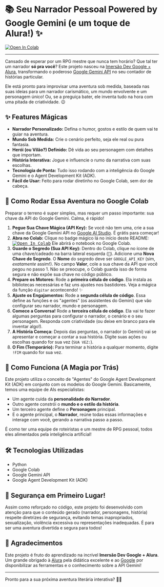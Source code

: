 # 📚 Seu Narrador Pessoal Powered by Google Gemini (e um toque de Alura!) ✨

<a href="https://colab.research.google.com/github/emerdg/AluraLogica/blob/master/Narrador_Interativo.ipynb" target="_parent"><img src="https://colab.research.google.com/assets/colab-badge.svg" alt="Open In Colab"/></a>

---

Cansado de esperar por um RPG mestre que nunca tem horário? Que tal ter um narrador **só pra você**? Este projeto nasceu na [Imersão Dev Google + Alura](https://www.alura.com.br/artigos/imersao-ia), transformando o poderoso [Google Gemini API](https://ai.google.dev/models/gemini) no seu contador de histórias particular.

Ele está pronto para improvisar uma aventura sob medida, baseada nas suas ideias para um narrador carismático, um mundo envolvente e um personagem único! Ou, se a preguiça bater, ele inventa tudo na hora com uma pitada de criatividade. 😉

## ✨ Features Mágicas

*   **Narrador Personalizado:** Defina o humor, gostos e estilo de quem vai te guiar na aventura.
*   **Mundo Sob Medida:** Crie o cenário perfeito, seja ele real ou pura fantasia.
*   **Herói (ou Vilão?) Definido:** Dê vida ao seu personagem com detalhes que importam.
*   **História Interativa:** Jogue e influencie o rumo da narrativa com suas escolhas.
*   **Tecnologia de Ponta:** Tudo isso rodando com a inteligência do Google Gemini e o Agent Development Kit (ADK).
*   **Fácil de Usar:** Feito para rodar diretinho no Google Colab, sem dor de cabeça.

## 🚀 Como Rodar Essa Aventura no Google Colab

Preparar o terreno é super simples, mas requer um passo importante: sua chave da API do Google Gemini. Calma, é rápido!

1.  **Pegue Sua Chave Mágica (API Key):** Se você não tem uma, crie a sua chave da Google Gemini API no [Google AI Studio](https://aistudio.google.com/). É grátis para começar!
2.  **Abra no Colab:** Clique no badge mágico lá no início deste README: <kbd><a href="https://colab.research.google.com/github/emerdg/AluraLogica/blob/master/Narrador_Interativo.ipynb" target="_parent"><img src="https://colab.research.google.com/assets/colab-badge.svg" alt="Open In Colab"/></a></kbd> Ele abrirá o notebook no Google Colab.
3.  **Guarde o Segredo (Sua API Key):** Dentro do Colab, clique no ícone de uma chave/cadeado na barra lateral esquerda (<kbd>🔑</kbd>). Adicione uma **Nova Chave de Segredo**. O **Nome** do segredo deve ser `GOOGLE_API_KEY` (sim, *exatamente* assim!). No campo **Valor**, cole a sua chave da API que você pegou no passo 1. Não se preocupe, o Colab guarda isso de forma segura e não expõe sua chave no código público.
4.  **Prepare os Motores:** Rode a **primeira célula de código**. Ela instala as bibliotecas necessárias e faz uns ajustes nos bastidores. Veja a mágica da função `digitar` acontecendo! ✨
5.  **Ajuste os Engajamentos:** Rode a **segunda célula de código**. Essa define as funções e os "agentes" (os assistentes do Gemini) que vão configurar seu narrador, mundo e personagem.
6.  **Comece a Conversa!** Rode a **terceira célula de código**. Ela vai te fazer algumas perguntas para configurar o narrador, o cenário e o seu personagem. Responda com criatividade (ou deixe em branco para ele inventar algo!).
7.  **A História Começa:** Depois das perguntas, o narrador (o Gemini) vai se apresentar e começar a contar a sua história. Digite suas ações ou escolhas quando for sua vez (`SUA VEZ:`).
8.  **O Fim (Temporário):** Para terminar a história a qualquer momento, digite `!FIM` quando for sua vez.

## 🧠 Como Funciona (A Magia por Trás)

Este projeto utiliza o conceito de "Agentes" do Google Agent Development Kit (ADK) em conjunto com os modelos do Google Gemini. Basicamente, temos uma equipe de AIs especialistas:

*   Um agente cuida da **personalidade do Narrador**.
*   Outro agente constrói o **mundo e o estilo da história**.
*   Um terceiro agente define o **Personagem** principal.
*   E o agente principal, o **Narrador**, reúne todas essas informações e interage com você, gerando a narrativa passo a passo.

É como ter uma equipe de roteiristas e um mestre de RPG pessoal, todos eles alimentados pela inteligência artificial!

## 🛠️ Tecnologias Utilizadas

*   Python
*   Google Colab
*   Google Gemini API
*   Google Agent Development Kit (ADK)

## 🚨 Segurança em Primeiro Lugar!

Assim como reforçado no código, este projeto foi desenvolvido com atenção para que o conteúdo gerado (narrador, personagens, história) respeite diretrizes de segurança, evitando temas inapropriados, sexualização, violência excessiva ou representações inadequadas. É para ser uma aventura divertida e segura para todos!

## 🙏 Agradecimentos

Este projeto é fruto do aprendizado na incrível **Imersão Dev Google + Alura**. Um grande obrigado à [Alura](https://www.alura.com.br/) pela didática excelente e ao [Google](https://about.google/) por disponibilizar as ferramentas e o conhecimento sobre a API Gemini!

---

Pronto para a sua próxima aventura literária interativa? 📖✨
